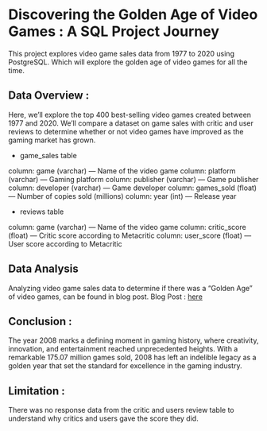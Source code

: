 # Discovering the Golden Age of Video Games : A SQL Project Journey
This project explores video game sales data from 1977 to 2020 using PostgreSQL. Which will explore the golden age of video games for all the time.

## Data Overview :
Here, we’ll explore the top 400 best-selling video games created between 1977 and 2020. We’ll compare a dataset on game sales with critic and user reviews to determine whether or not video games have improved as the gaming market has grown.

* game_sales table

column: game (varchar) — Name of the video game
column: platform (varchar) — Gaming platform
column: publisher (varchar) — Game publisher
column: developer (varchar) — Game developer
column: games_sold (float) — Number of copies sold (millions)
column: year (int) — Release year

* reviews table

column: game (varchar) — Name of the video game
column: critic_score (float) — Critic score according to Metacritic
column: user_score (float) — User score according to Metacritic

## Data Analysis 

Analyzing video game sales data to determine if there was a “Golden Age” of video games, can be found in blog post. 
Blog Post : [here](https://medium.com/@poojapatel26/discovering-the-golden-age-of-video-games-a-sql-project-journey-7b57acdbd488)

## Conclusion :

The year 2008 marks a defining moment in gaming history, where creativity, innovation, and entertainment reached unprecedented heights. With a remarkable 175.07 million games sold, 2008 has left an indelible legacy as a golden year that set the standard for excellence in the gaming industry.

## Limitation :
There was no response data from the critic and users review table to understand why critics and users gave the score they did. 

